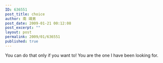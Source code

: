 ```yaml
---
ID: 636551
post_title: choice
author: 南 靖男
post_date: 2009-01-21 00:12:08
post_excerpt: ""
layout: post
permalink: 2009/01/636551
published: true
---
```

You can do that only if you want to!
You are the one I have been looking for.